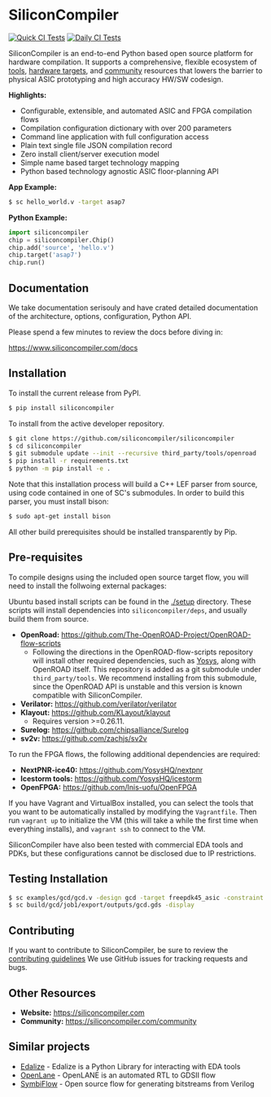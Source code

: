 # SiliconCompiler

[![Quick CI Tests](https://github.com/siliconcompiler/siliconcompiler/actions/workflows/on_push_tests.yml/badge.svg)](https://github.com/siliconcompiler/siliconcompiler/actions/workflows/on_push_tests.yml)
[![Daily CI Tests](https://github.com/siliconcompiler/siliconcompiler/actions/workflows/daily_tests.yml/badge.svg)](https://github.com/siliconcompiler/siliconcompiler/actions/workflows/daily_tests.yml)

SiliconCompiler is an end-to-end Python based open source platform for hardware compilation. It supports a comprehensive, flexible ecosystem of [tools](https://www.siliconcompiler.org/tools), [hardware targets](https://www.siliconcompiler.org/targets), and [community](https://www.siliconcompiler.org/community) resources that lowers the barrier to physical ASIC prototyping and high accuracy HW/SW codesign.

**Highlights:**
* Configurable, extensible, and automated ASIC and FPGA compilation flows
* Compilation configuration dictionary with over 200 parameters
* Command line application with full configuration access
* Plain text single file JSON compilation record
* Zero install client/server execution model
* Simple name based target technology mapping
* Python based technology agnostic ASIC floor-planning API

**App Example:**

```sh
$ sc hello_world.v -target asap7
```

**Python Example:**
```python
import siliconcompiler
chip = siliconcompiler.Chip()
chip.add('source', 'hello.v')
chip.target('asap7')
chip.run()
```

## Documentation

We take documentation serisouly and have crated detailed documentation of the architecture, options, configuration, Python API.

Please spend a few minutes to review the docs before diving in:

https://www.siliconcompiler.com/docs


## Installation

To install the current release from PyPI.
```sh
$ pip install siliconcompiler
```

To install from the active developer repository.

```sh
$ git clone https://github.com/siliconcompiler/siliconcompiler
$ cd siliconcompiler
$ git submodule update --init --recursive third_party/tools/openroad
$ pip install -r requirements.txt
$ python -m pip install -e .
```

Note that this installation process will build a C++ LEF parser from source,
using code contained in one of SC's submodules. In order to build this parser,
you must install bison:
```sh
$ sudo apt-get install bison
```

All other build prerequisites should be installed transparently by Pip.

## Pre-requisites

To compile designs using the included open source target flow, you will need to install the follwoing external packages:

Ubuntu based install scripts can be found in the [./setup](setup) directory. These scripts will install dependencies into `siliconcompiler/deps`, and usually build them from source.

- **OpenRoad:** https://github.com/The-OpenROAD-Project/OpenROAD-flow-scripts
  - Following the directions in the OpenROAD-flow-scripts repository will
    install other required dependencies, such as [Yosys](https://github.com/YosysHQ/yosys),
    along with OpenROAD itself. This repository is added as a git submodule under `third_party/tools`.
    We recommend installing from this submodule, since the OpenROAD API is unstable and this
    version is known compatible with SiliconCompiler.
- **Verilator:** https://github.com/verilator/verilator
- **Klayout:** https://github.com/KLayout/klayout
  -  Requires version >=0.26.11.
- **Surelog:** https://github.com/chipsalliance/Surelog
- **sv2v:** https://github.com/zachjs/sv2v

To run the FPGA flows, the following additional dependencies are required:
- **NextPNR-ice40:** https://github.com/YosysHQ/nextpnr
- **Icestorm tools:** https://github.com/YosysHQ/icestorm
- **OpenFPGA:** https://github.com/lnis-uofu/OpenFPGA

If you have Vagrant and VirtualBox installed, you can select the tools that you want to be automatically installed by modifying the `Vagrantfile`. Then run `vagrant up` to initialize the VM (this will take a while the first time when everything installs), and `vagrant ssh` to connect to the VM.

SiliconCompiler have also been tested with commercial EDA tools and PDKs, but these configurations cannot be disclosed due to IP restrictions.

## Testing Installation

```bash
$ sc examples/gcd/gcd.v -design gcd -target freepdk45_asic -constraint examples/gcd/gcd.sdc
$ sc build/gcd/job1/export/outputs/gcd.gds -display
```

## Contributing
If you want to contribute to SiliconCompiler, be sure to review the [contributing guidelines](./CONTRIBUTING.md)
We use GitHub issues for tracking requests and bugs.

## Other Resources

- **Website:** https://siliconcompiler.com
- **Community:** https://siliconcompiler.com/community

## Similar projects

* [Edalize](https://github.com/olofk/edalize) - Edalize is a Python Library for interacting with EDA tools
* [OpenLane](https://github.com/The-OpenROAD-Project/OpenLane) - OpenLANE is an automated RTL to GDSII flow
* [SymbiFlow](https://github.com/SymbiFlow) - Open source flow for generating bitstreams from Verilog
